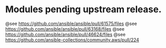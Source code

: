 # Modules pending upstream release.

@see https://github.com/ansible/ansible/pull/61575/files
@see https://github.com/ansible/ansible/pull/63168/files
@see https://github.com/ansible/ansible/pull/46624/files
@see https://github.com/ansible-collections/community.aws/pull/224
